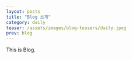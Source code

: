 ```yaml
---
layout: posts
title: "Blog 소개"
category: daily
teaser: /assets/images/blog-teasers/daily.jpeg
prev: blog
---
```


This is Blog.